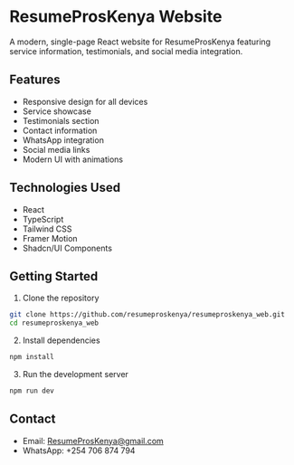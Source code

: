 # ResumeProsKenya Website

A modern, single-page React website for ResumeProsKenya featuring service information, testimonials, and social media integration.

## Features

- Responsive design for all devices
- Service showcase
- Testimonials section
- Contact information
- WhatsApp integration
- Social media links
- Modern UI with animations

## Technologies Used

- React
- TypeScript
- Tailwind CSS
- Framer Motion
- Shadcn/UI Components

## Getting Started

1. Clone the repository
```bash
git clone https://github.com/resumeproskenya/resumeproskenya_web.git
cd resumeproskenya_web
```

2. Install dependencies
```bash
npm install
```

3. Run the development server
```bash
npm run dev
```

## Contact

- Email: ResumeProsKenya@gmail.com
- WhatsApp: +254 706 874 794